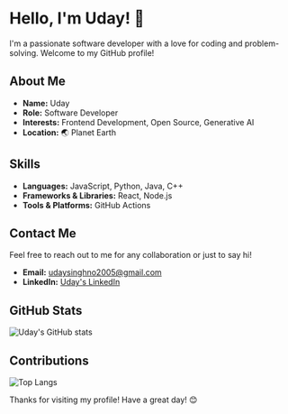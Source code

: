 # Hello, I'm Uday! 👋

I'm a passionate software developer with a love for coding and problem-solving. Welcome to my GitHub profile!

## About Me

- **Name:** Uday
- **Role:** Software Developer
- **Interests:** Frontend Development, Open Source, Generative AI
- **Location:** 🌏 Planet Earth

## Skills

- **Languages:** JavaScript, Python, Java, C++
- **Frameworks & Libraries:** React, Node.js
- **Tools & Platforms:**  GitHub Actions

## Contact Me

Feel free to reach out to me for any collaboration or just to say hi!

- **Email:** udaysinghno2005@gmail.com
- **LinkedIn:** [Uday's LinkedIn](https://www.linkedin.com/in/uday-coder/)

## GitHub Stats

![Uday's GitHub stats](https://github-readme-stats.vercel.app/api?username=UDAY-DEVELOPER-07&show_icons=true&theme=radical)

## Contributions

![Top Langs](https://github-readme-stats.vercel.app/api/top-langs/?username=UDAY-DEVELOPER-07&layout=compact&theme=radical)

Thanks for visiting my profile! Have a great day! 😊
